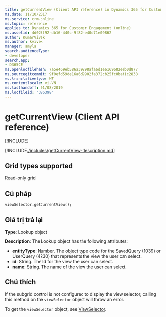 ```yaml
---
title: getCurrentView (Client API reference) in Dynamics 365 for Customer Engagement| MicrosoftDocs
ms.date: 11/10/2017
ms.service: crm-online
ms.topic: reference
applies_to: Dynamics 365 for Customer Engagement (online)
ms.assetid: 4d025f92-db16-440c-9f82-e40d71e09862
author: KumarVivek
ms.author: kvivek
manager: amyla
search.audienceType:
- developer
search.app:
- D365CE
ms.openlocfilehash: 7a5e469eb586a39898afa6d1e6169682eeb0d877
ms.sourcegitcommit: 9f0efd59de16a6d9902fa372cb25fc0baf1c2838
ms.translationtype: HT
ms.contentlocale: vi-VN
ms.lasthandoff: 01/08/2019
ms.locfileid: "386398"
---
```

# <a name="getcurrentview-client-api-reference"></a>getCurrentView (Client API reference)

[!INCLUDE[](../../../../../includes/cc_applies_to_update_9_0_0.md)]

[!INCLUDE[./includes/getCurrentView-description.md](./includes/getCurrentView-description.md)]

## <a name="grid-types-supported"></a>Grid types supported

Read-only grid

## <a name="syntax"></a>Cú pháp

`viewSelector.getCurrentView();`

## <a name="return-value"></a>Giá trị trả lại

**Type**: Lookup object

**Description**: The Lookup object has the following attributes:

- **entityType**: Number. The object type code for the SavedQuery (1039) or UserQuery (4230) that represents the view the user can select.
- **id**: String. The Id for the view the user can select.
- **name**: String. The name of the view the user can select.

## <a name="remarks"></a>Chú thích

If the subgrid control is not configured to display the view selector, calling this method on the `viewSelector` object will throw an error.

To get the `viewSelector` object, see [ViewSelector](../viewselector.md).



